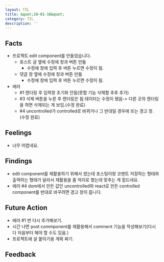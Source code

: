 ```yaml
---
layout: TIL
title: &quot;19-01-16&quot;
category: TIL
description: ''
---
```


## Facts

- 프로젝트 edit component를 만들었습니다.
  - 포스트 글 옆에 수정에 창과 버튼 만듦
    - 수정에 창에 입력 후 버튼 누르면 수정이 됨.
  - 댓글 창 옆에 수정에 창과 버튼 만듦
    - 수정에 창에 입력 후 버튼 누르면 수정이 됨.
- 에러
  - #1 렌더링 후 입력창 초기화 안됨(못함 기능 삭제함 추후 추가)
  - #3 삭제 버튼을 누른 후 렌더링은 됨 데이터는 수정이 됐음-&gt; 다른 곳의 렌더링을 하면 삭제되는 게 보임.(수정 완료)
  - #4 uncontrolled가 controlled로 바뀌거나 그 반대일 경우에 뜨는 경고 창. (수정 완료)

## Feelings

- 너무 어렵네요.

## Findings

- edit component를 재활용하기 위해서 썼는데 포스팅이랑 코멘트 저장하는 형태와 출력하는 형태가 달라서 재활용을 좀 억지로 했는데 맞추는 게 힘드네요.
- 에러 #4 dom에서 만든 값인 uncontrolled와 react로 만든 controlled component를 반대로 바꾸려면 경고 창이 뜹니다.

## Future Action

- 에러 #1 번 다시 추가해보기.
- 시간 나면 post commponent를 재활용해서 comment 기능을 작성해보기(다시 다 처음부터 해야 할 수도 있음.)
- 프로젝트에 살 붙이기용 계획 짜기.

## Feedback
